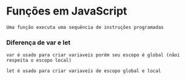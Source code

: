 # Funções em JavaScript
    Uma função executa uma sequência de instruções programadas

### Diferença de **var** e **let**
    var é usado para criar variaveis porém seu escopo é global (nãoi respeita o escopo local)

    let é usado para criar variaveis de escopo global e local